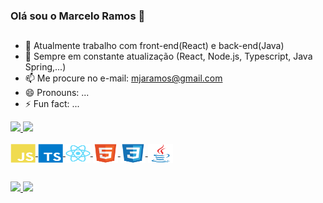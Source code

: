 ### Olá sou o Marcelo Ramos 👋

##

- 🔭 Atualmente trabalho com front-end(React) e back-end(Java)
- 🌱 Sempre em constante atualização (React, Node.js, Typescript, Java Spring,...)
- 📫 Me procure no e-mail: mjaramos@gmail.com
- 😄 Pronouns: ...
- ⚡ Fun fact: ...

<div>
  <a href="https://github.com/mjaramos">
  <img height="180em" src="https://github-readme-stats.vercel.app/api?username=mjaramos&sho_icons=true&theme=dracula&include_all_commits=true&count_provate=true"/>
  <img height="180em" src="https://github-readme-stats.vercel.app/api/top-langs/?username=mjaramos&layout=compact&langs_count=16&theme=dracula"/>
</div>
  
<div style="display: inline_block"><br>
  <img align="center" alt="JS" height="30" width="40" src="https://raw.githubusercontent.com/devicons/devicon/master/icons/javascript/javascript-plain.svg">
  <img align="center" alt="TS" height="30" width="40" src="https://raw.githubusercontent.com/devicons/devicon/master/icons/typescript/typescript-plain.svg">
  <img align="center" alt="REACT" height="30" width="40" src="https://raw.githubusercontent.com/devicons/devicon/master/icons/react/react-original.svg">
  <img align="center" alt="HTML" height="30" width="40" src="https://raw.githubusercontent.com/devicons/devicon/master/icons/html5/html5-original.svg">
  <img align="center" alt="CSS" height="30" width="40" src="https://raw.githubusercontent.com/devicons/devicon/master/icons/css3/css3-original.svg">
  <img align="center" alt="JAVA" height="30" width="40" src="https://raw.githubusercontent.com/devicons/devicon/master/icons/java/java-original.svg" />
  
  
</div>
  
##
  
<div>
  <a href="mailto:mjaramos@gmail.com" target="_blank">
    <img src="https://img.shields.io/badge/Gmail-D14836?style=for-the-badge&logo=gmail&logoColor=white" target="_blank">
  </a>
  <a href="https://www.linkedin.com/in/marcelo-ramos-0a533b6/" target="_blank">
    <img src="https://img.shields.io/badge/LinkedIn-0077B5?style=for-the-badge&logo=linkedin&logoColor=white" target="_blank">
  </a>
</div>
